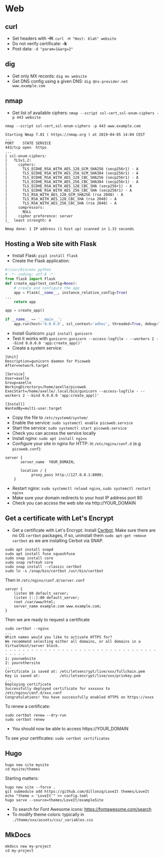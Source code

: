 # Web

## curl

- Set headers with **-H**: `curl -H "Host: blah" website`
- Do not verify certificate: **-k**
- Post data: `-d "param=1&arg=2"`

## dig

- Get only MX records: `dig mx website`
- Get DNS config using a given DNS: `dig @ns-provider.net www.example.com`

## nmap

- Get list of available ciphers: `nmap --script ssl-cert,ssl-enum-ciphers -p 443 website`

```
nmap --script ssl-cert,ssl-enum-ciphers -p 443 www.example.com

Starting Nmap 7.01 ( https://nmap.org ) at 2019-04-05 14:04 CEST
...
PORT    STATE SERVICE
443/tcp open  https
...
| ssl-enum-ciphers: 
|   TLSv1.2: 
|     ciphers: 
|       TLS_ECDHE_RSA_WITH_AES_128_GCM_SHA256 (secp256r1) - A
|       TLS_ECDHE_RSA_WITH_AES_256_GCM_SHA384 (secp256r1) - A
|       TLS_ECDHE_RSA_WITH_AES_128_CBC_SHA256 (secp256r1) - A
|       TLS_ECDHE_RSA_WITH_AES_256_CBC_SHA384 (secp256r1) - A
|       TLS_ECDHE_RSA_WITH_AES_128_CBC_SHA (secp256r1) - A
|       TLS_ECDHE_RSA_WITH_AES_256_CBC_SHA (secp256r1) - A
|       TLS_RSA_WITH_AES_128_GCM_SHA256 (rsa 2048) - A
|       TLS_RSA_WITH_AES_128_CBC_SHA (rsa 2048) - A
|       TLS_RSA_WITH_AES_256_CBC_SHA (rsa 2048) - A
|     compressors: 
|       NULL
|     cipher preference: server
|_  least strength: A

Nmap done: 1 IP address (1 host up) scanned in 1.33 seconds
```

## Hosting a Web site with Flask

- Install Flask: `pip3 install flask`
- Create the Flask application:

```python
#!/usr/bin/env python
# -*- coding: utf-8 -*-
from flask import Flask
def create_app(test_config=None):
    # create and configure the app
    app = Flask(__name__, instance_relative_config=True)
...
    return app

app = create_app()

if __name__ == '__main__':
    app.run(host='0.0.0.0', ssl_context='adhoc', threaded=True, debug=True)
```

- Install Gunicorn: `pip3 install gunicorn`
- Test it works with `gunicorn`: `gunicorn --access-logfile - --workers 2 --bind 0.0.0.0 'app:create_app()'`
- Create a system service:

```
[Unit]
Description=gunicorn daemon for Picoweb
After=network.target

[Service]
User=axelle
Group=axelle
WorkingDirectory=/home/axelle/picoweb
ExecStart=/home/axelle/.local/bin/gunicorn --access-logfile - --workers 2 --bind 0.0.0.0 'app:create_app()'

[Install]
WantedBy=multi-user.target
```
- Copy the file to `/etc/systemd/system/`
- Enable the service: `sudo systemctl enable picoweb.service`
- Start the service: `sudo systemctl start picoweb.service`
- Check you can access the service locally 
- Install nginx: `sudo apt install nginx`
- Configure your site in nginx for HTTP: in `/etc/nginx/conf.d` (e.g `picoweb.conf`):

```
server {
       server_name	YOUR_DOMAIN;

       location / {
       		proxy_pass http://127.0.0.1:8000;
	}
```
- Restart nginx: `sudo systemctl reload nginx`, `sudo systemctl restart nginx`
- Make sure your domain redirects to your host IP address port 80
- Check you can access the web site via http://YOUR_DOMAIN

## Get a certificate with Let's Encrypt

- Get a certificate with Let's Encrypt. Install [Certbot](https://certbot.eff.org). Make sure there are no OS `certbot` packages, if so, uninstall them `sudo apt-get remove certbot` as we are installing Cerbot via SNAP.

```
sudo apt install snapd
sudo apt install fuse squashfuse
sudo snap install core
sudo snap refresh core
sudo snap install --classic certbot
sudo ln -s /snap/bin/certbot /usr/bin/certbot
```

Then in `/etc/nginx/conf.d/server.conf`

```
server {
    listen 80 default_server;
    listen [::]:80 default_server;
    root /var/www/html;
    server_name example.com www.example.com;
}
```

Then we are ready to request a certificate

```
sudo certbot --nginx
...
Which names would you like to activate HTTPS for?
We recommend selecting either all domains, or all domains in a VirtualHost/server block.
- - - - - - - - - - - - - - - - - - - - - - - - - - - - - - - - - - - - - - - -
1: yourwebsite
2: yourothersite
...
Certificate is saved at: /etc/letsencrypt/live/xxx/fullchain.pem
Key is saved at:         /etc/letsencrypt/live/xxx/privkey.pem
...
Deploying certificate
Successfully deployed certificate for xxxxxxx to /etc/nginx/conf.d/xxx.conf
Congratulations! You have successfully enabled HTTPS on https://xxxx

```

To renew a certificate:

```
sudo certbot renew --dry-run
sudo certbot renew
```

- You should now be able to access https://YOUR_DOMAIN

To see  your certificates: `sudo certbot certificates`

## Hugo

```
hugo new site mysite
cd mysite/themes
```
Starting matters:

```
hugo new site --force .
git submodule add https://github.com/dillonzq/LoveIt themes/LoveIt
echo "theme = 'LoveIt'" >> config.toml
hugo serve --source=themes/LoveIt/exampleSite
```

- To search for Font Awesome icons: https://fontawesome.com/search
- To modify theme colors: typically in `./theme/xxx/assets/css/_variables.css`

## MkDocs

```
mkdocs new my-project
cd my-project
```
